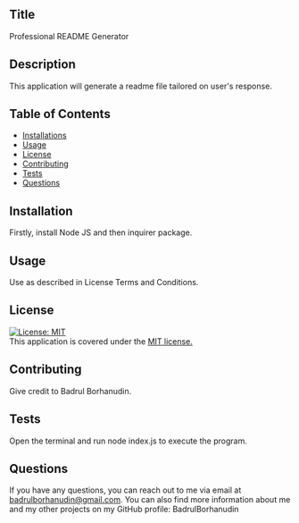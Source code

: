## Title
Professional README Generator

## Description
This application will generate a readme file tailored on user's response.

## Table of Contents
- [Installations](#installation)
- [Usage](#usage)
- [License](#license)
- [Contributing](#contributing)
- [Tests](#tests)
- [Questions](#questions)

## Installation
Firstly, install Node JS and then inquirer package.

## Usage
Use as described in License Terms and Conditions.

## License
[![License: MIT](https://img.shields.io/badge/License-MIT-yellow.svg)](https://opensource.org/licenses/MIT)  
This application is covered under the [MIT license.](https://opensource.org/licenses/MIT)

## Contributing
Give credit to Badrul Borhanudin.

## Tests
Open the terminal and run node index.js to execute the program.

## Questions
If you have any questions, you can reach out to me via email at badrulborhanudin@gmail.com. You can also find more information about me and my other projects on my GitHub profile: BadrulBorhanudin